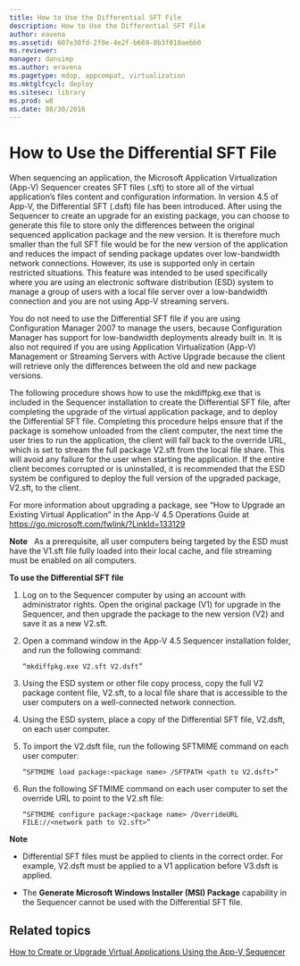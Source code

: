 ```yaml
---
title: How to Use the Differential SFT File
description: How to Use the Differential SFT File
author: eavena
ms.assetid: 607e30fd-2f0e-4e2f-b669-0b3f010aebb0
ms.reviewer: 
manager: dansimp
ms.author: eravena
ms.pagetype: mdop, appcompat, virtualization
ms.mktglfcycl: deploy
ms.sitesec: library
ms.prod: w8
ms.date: 08/30/2016
---
```



# How to Use the Differential SFT File


When sequencing an application, the Microsoft Application Virtualization (App-V) Sequencer creates SFT files (.sft) to store all of the virtual application’s files content and configuration information. In version 4.5 of App-V, the Differential SFT (.dsft) file has been introduced. After using the Sequencer to create an upgrade for an existing package, you can choose to generate this file to store only the differences between the original sequenced application package and the new version. It is therefore much smaller than the full SFT file would be for the new version of the application and reduces the impact of sending package updates over low-bandwidth network connections. However, its use is supported only in certain restricted situations. This feature was intended to be used specifically where you are using an electronic software distribution (ESD) system to manage a group of users with a local file server over a low-bandwidth connection and you are not using App-V streaming servers.

You do not need to use the Differential SFT file if you are using Configuration Manager 2007 to manage the users, because Configuration Manager has support for low-bandwidth deployments already built in. It is also not required if you are using Application Virtualization (App-V) Management or Streaming Servers with Active Upgrade because the client will retrieve only the differences between the old and new package versions.

The following procedure shows how to use the mkdiffpkg.exe that is included in the Sequencer installation to create the Differential SFT file, after completing the upgrade of the virtual application package, and to deploy the Differential SFT file. Completing this procedure helps ensure that if the package is somehow unloaded from the client computer, the next time the user tries to run the application, the client will fall back to the override URL, which is set to stream the full package V2.sft from the local file share. This will avoid any failure for the user when starting the application. If the entire client becomes corrupted or is uninstalled, it is recommended that the ESD system be configured to deploy the full version of the upgraded package, V2.sft, to the client.

For more information about upgrading a package, see “How to Upgrade an Existing Virtual Application” in the App-V 4.5 Operations Guide at <https://go.microsoft.com/fwlink/?LinkId=133129>

**Note**  
As a prerequisite, all user computers being targeted by the ESD must have the V1.sft file fully loaded into their local cache, and file streaming must be enabled on all computers.

 

**To use the Differential SFT file**

1.  Log on to the Sequencer computer by using an account with administrator rights. Open the original package (V1) for upgrade in the Sequencer, and then upgrade the package to the new version (V2) and save it as a new V2.sft.

2.  Open a command window in the App-V 4.5 Sequencer installation folder, and run the following command:

    `“mkdiffpkg.exe V2.sft V2.dsft”`

3.  Using the ESD system or other file copy process, copy the full V2 package content file, V2.sft, to a local file share that is accessible to the user computers on a well-connected network connection.

4.  Using the ESD system, place a copy of the Differential SFT file, V2.dsft, on each user computer.

5.  To import the V2.dsft file, run the following SFTMIME command on each user computer:

    `“SFTMIME load package:<package name> /SFTPATH <path to V2.dsft>”`

6.  Run the following SFTMIME command on each user computer to set the override URL to point to the V2.sft file:

    `“SFTMIME configure package:<package name> /OverrideURL FILE://<network path to V2.sft>”`

**Note**  
-   Differential SFT files must be applied to clients in the correct order. For example, V2.dsft must be applied to a V1 application before V3.dsft is applied.

-   The **Generate Microsoft Windows Installer (MSI) Package** capability in the Sequencer cannot be used with the Differential SFT file.

 

## Related topics


[How to Create or Upgrade Virtual Applications Using the App-V Sequencer](how-to-create-or-upgrade-virtual-applications-using--the-app-v-sequencer.md)

 

 





